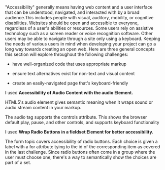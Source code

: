 <p>"Accessibility" generally means having web content and a user interface that can be understood, navigated, and interacted with by a broad audience.This includes people with visual, auditory, mobility, or cognitive disabilities. Websites should be open and accessible to everyone, regardless of a user's abilities or resources. Some users rely on assistive technology such as a screen reader or voice recognition software. Other users may be able to navigate through a site only using a keyboard. Keeping the needs of various users in mind when developing your project can go a long way towards creating an open web. Here are three general concepts this section will explore throughout the following challenges:</p>
<p> 

- have well-organized code that uses appropriate markup<br>

- ensure text alternatives exist for non-text and visual content<br>

- create an easily-navigated page that's keyboard-friendly<br>
</p>

<p> I used <strong>Accessibility of Audio Content with the audio Element.</strong></p>
<p>HTML5's audio element gives semantic meaning when it wraps sound or audio stream content in your markup.</p>
<p>The audio tag supports the controls attribute. This shows the browser default play, pause, and other controls, and supports keyboard functionality</p>
<p>I used <strong>Wrap Radio Buttons in a fieldset Element for better accessibility.</strong></p>
<p>The form topic covers accessibility of radio buttons. Each choice is given a label with a for attribute tying to the id of the corresponding item as covered in the last challenge. Since radio buttons often come in a group where the user must choose one, there's a way to semantically show the choices are part of a set.</p>
